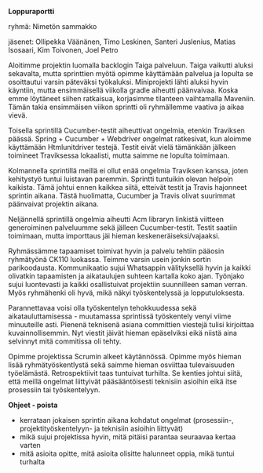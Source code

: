 **Loppuraportti**

ryhmä: Nimetön sammakko

jäsenet: Ollipekka Väänänen,
Timo Leskinen,
Santeri Juslenius,
Matias Isosaari,
Kim Toivonen,
Joel Petro

Aloitimme projektin luomalla backlogin Taiga palveluun. Taiga vaikutti aluksi sekavalta, mutta sprinttien myötä opimme käyttämään palvelua ja lopulta se osoittautui varsin päteväksi työkaluksi. Miniprojekti lähti aluksi hyvin käyntiin, mutta ensimmäisellä viikolla gradle aiheutti päänvaivaa. Koska emme löytäneet siihen ratkaisua, korjasimme tilanteen vaihtamalla Maveniin. Tämän takia ensimmäisen viikon sprintti oli ryhmällemme vaativa ja aikaa vievä.
 
Toisella sprintillä Cucumber-testit aiheuttivat ongelmia, etenkin Traviksen päässä. Spring + Cucumber + Webdriver ongelmat ratkesivat, kun aloimme käyttämään Htmlunitdriver testejä. Testit eivät vielä tämänkään jälkeen toimineet Traviksessa lokaalisti, mutta saimme ne lopulta toimimaan.

Kolmannella sprintillä meillä ei ollut enää ongelmia Traviksen kanssa, joten kehitystyö tuntui luistavan paremmin. Sprintti tuntuikin olevan helpoin kaikista. Tämä johtui ennen kaikkea siitä, etteivät testit ja Travis hajonneet sprintin aikana. Tästä huolimatta, Cucumber ja Travis olivat suurimmat päänvaivat projektin aikana.

Neljännellä sprintillä ongelmia aiheutti Acm libraryn linkistä viitteen generoiminen palveluumme sekä jälleen Cucumber-testit. Testit saatiin toimimaan, mutta importtaus jäi hieman keskeneräiseksi/vajaaksi.

Ryhmässämme tapaamiset toimivat hyvin ja palvelu tehtiin pääosin ryhmätyönä CK110 luokassa. Teimme varsin usein jonkin sortin parikoodausta. Kommunikaatio sujui Whatsappin välityksellä hyvin ja kaikki olivatkin tapaamisten ja aikataulujen suhteen kartalla koko ajan. Työnjako sujui luontevasti ja kaikki osallistuivat projektiin suunnilleen saman verran. Myös ryhmähenki oli hyvä, mikä näkyi työskentelyssä ja lopputuloksesta.

Parannettavaa voisi olla työskentelyn tehokkuudessa sekä aikatauluttamisessa - muutamassa sprintissä työskentely venyi viime minuuteille asti. Pienenä teknisenä asiana committien viestejä tulisi kirjoittaa kuvainnollisemmin. Nyt viestit jäivät hieman epäselviksi eikä niistä aina selvinnyt mitä commitissa oli tehty.

Opimme projektissa Scrumin alkeet käytännössä. Opimme myös hieman lisää ryhmätyöskentlystä sekä saimme hieman osviittaa tulevaisuuden työelämästä. Retrospektiivit taas tuntuivat turhilta. Se kenties johtui siitä, että meillä ongelmat liittyivät pääsääntöisesti teknisiin asioihin eikä itse prosessiin tai työskentelyyn.

**Ohjeet - poista**
* kerrataan jokaisen sprintin aikana kohdatut ongelmat (prosessiin-, projektityöskentelyyn- ja teknisiin asioihin liittyvät)
* mikä sujui projektissa hyvin, mitä pitäisi parantaa seuraavaa kertaa varten
* mitä asioita opitte, mitä asioita olisitte halunneet oppia, mikä tuntui turhalta
